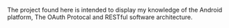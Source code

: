 The project found here is intended to display my knowledge of the Android platform, The OAuth Protocal and RESTful software architecture.
